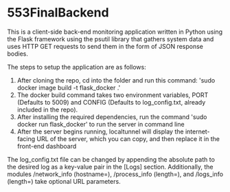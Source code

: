 # 553FinalBackend

This is a client-side back-end monitoring application written in Python using the Flask framework using the psutil library that gathers system data and uses HTTP GET requests to send them in the 
form of JSON response bodies.

The steps to setup the application are as follows:
1) After cloning the repo, cd into the folder and run this command: 'sudo docker image build -t flask_docker .'
2) The docker build command takes two environment variables, PORT (Defaults to 5009) and CONFIG (Defaults to log_config.txt, already included in the repo).
3) After installing the required dependencies, run the command 'sudo docker run flask_docker' to run the server in command line
4) After the server begins running, localtunnel will display the internet-facing URL of the server, which you can copy, and then replace it in the front-end dashboard

The log_config.txt file can be changed by appending the absolute path to the desired log as a key-value pair in the [Logs] section.
Additionally, the modules /network_info (hostname=), /process_info (length=), and /logs_info (length=) take optional URL parameters.
